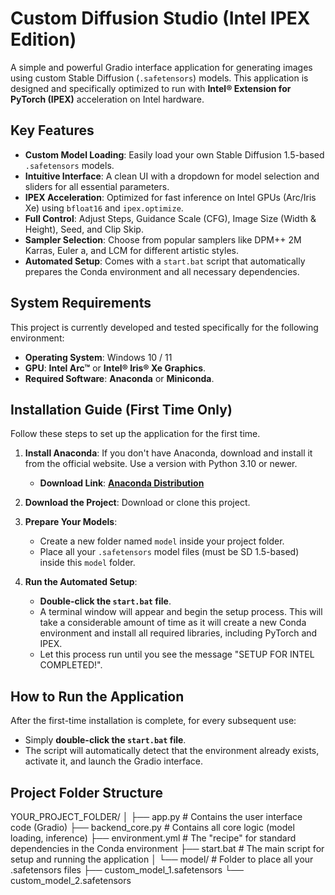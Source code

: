 # Custom Diffusion Studio (Intel IPEX Edition)

A simple and powerful Gradio interface application for generating images using custom Stable Diffusion (`.safetensors`) models. This application is designed and specifically optimized to run with **Intel® Extension for PyTorch (IPEX)** acceleration on Intel hardware.

## Key Features

* **Custom Model Loading**: Easily load your own Stable Diffusion 1.5-based `.safetensors` models.
* **Intuitive Interface**: A clean UI with a dropdown for model selection and sliders for all essential parameters.
* **IPEX Acceleration**: Optimized for fast inference on Intel GPUs (Arc/Iris Xe) using `bfloat16` and `ipex.optimize`.
* **Full Control**: Adjust Steps, Guidance Scale (CFG), Image Size (Width & Height), Seed, and Clip Skip.
* **Sampler Selection**: Choose from popular samplers like DPM++ 2M Karras, Euler a, and LCM for different artistic styles.
* **Automated Setup**: Comes with a `start.bat` script that automatically prepares the Conda environment and all necessary dependencies.

## System Requirements

This project is currently developed and tested specifically for the following environment:

* **Operating System**: Windows 10 / 11
* **GPU**: **Intel Arc™** or **Intel® Iris® Xe Graphics**. 
* **Required Software**: **Anaconda** or **Miniconda**.

## Installation Guide (First Time Only)

Follow these steps to set up the application for the first time.

1.  **Install Anaconda**:
    If you don't have Anaconda, download and install it from the official website. Use a version with Python 3.10 or newer.
    * **Download Link**: [**Anaconda Distribution**](https://www.anaconda.com/download/success)

2.  **Download the Project**:
    Download or clone this project.

3.  **Prepare Your Models**:
    * Create a new folder named `model` inside your project folder.
    * Place all your `.safetensors` model files (must be SD 1.5-based) inside this `model` folder.

4.  **Run the Automated Setup**:
    * **Double-click the `start.bat` file**.
    * A terminal window will appear and begin the setup process. This will take a considerable amount of time as it will create a new Conda environment and install all required libraries, including PyTorch and IPEX.
    * Let this process run until you see the message "SETUP FOR INTEL COMPLETED!".

## How to Run the Application

After the first-time installation is complete, for every subsequent use:

* Simply **double-click the `start.bat` file**.
* The script will automatically detect that the environment already exists, activate it, and launch the Gradio interface.

## Project Folder Structure
YOUR_PROJECT_FOLDER/
│
├── app.py              # Contains the user interface code (Gradio)
├── backend_core.py     # Contains all core logic (model loading, inference)
├── environment.yml     # The "recipe" for standard dependencies in the Conda environment
├── start.bat           # The main script for setup and running the application
│
└── model/              # Folder to place all your .safetensors files
    ├── custom_model_1.safetensors
    └── custom_model_2.safetensors
